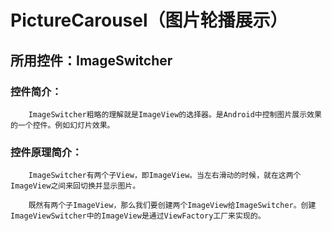 # PictureCarousel（图片轮播展示）
所用控件：ImageSwitcher
---------
### 控件简介：<br>
        ImageSwitcher粗略的理解就是ImageView的选择器。是Android中控制图片展示效果的一个控件。例如幻灯片效果。
### 控件原理简介：
        ImageSwitcher有两个子View，即ImageView。当左右滑动的时候，就在这两个ImageView之间来回切换并显示图片。

        既然有两个子ImageView，那么我们要创建两个ImageView给ImageSwitcher。创建ImageViewSwitcher中的ImageView是通过ViewFactory工厂来实现的。